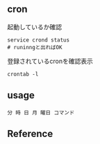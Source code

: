 ## cron

起動しているか確認

```
service crond status
# runinngと出ればOK
```

登録されているcronを確認表示

```
crontab -l
```

## usage

```
分 時 日 月 曜日 コマンド
```

## Reference

